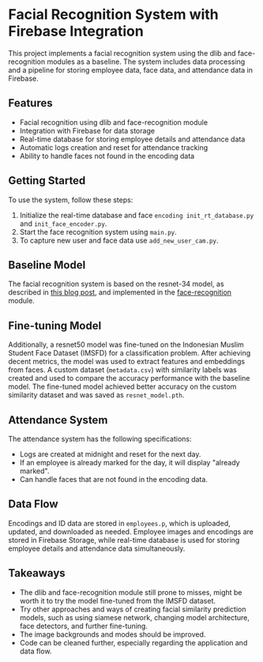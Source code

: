 # Facial Recognition System with Firebase Integration

This project implements a facial recognition system using the dlib and face-recognition modules as a baseline. The system includes data processing and a pipeline for storing employee data, face data, and attendance data in Firebase. 

## Features

- Facial recognition using dlib and face-recognition module
- Integration with Firebase for data storage
- Real-time database for storing employee details and attendance data
- Automatic logs creation and reset for attendance tracking
- Ability to handle faces not found in the encoding data

## Getting Started

To use the system, follow these steps:

1. Initialize the real-time database and face `encoding init_rt_database.py` and `init_face_encoder.py`.
2. Start the face recognition system using `main.py`.
2. To capture new user and face data use `add_new_user_cam.py`.

## Baseline Model

The facial recognition system is based on the resnet-34 model, as described in [this blog post](http://blog.dlib.net/2017/02/high-quality-face-recognition-with-deep.html), and implemented in the [face-recognition](https://github.com/ageitgey/face_recognition) module.

## Fine-tuning Model

Additionally, a resnet50 model was fine-tuned on the Indonesian Muslim Student Face Dataset (IMSFD) for a classification problem. After achieving decent metrics, the model was used to extract features and embeddings from faces. A custom dataset (`metadata.csv`) with similarity labels was created and used to compare the accuracy performance with the baseline model. The fine-tuned model achieved better accuracy on the custom similarity dataset and was saved as `resnet_model.pth`.

## Attendance System

The attendance system has the following specifications:

- Logs are created at midnight and reset for the next day.
- If an employee is already marked for the day, it will display "already marked".
- Can handle faces that are not found in the encoding data.

## Data Flow

Encodings and ID data are stored in `employees.p`, which is uploaded, updated, and downloaded as needed. Employee images and encodings are stored in Firebase Storage, while real-time database is used for storing employee details and attendance data simultaneously.

## Takeaways

- The dlib and face-recognition module still prone to misses, might be worth it to try the model fine-tuned from the IMSFD dataset.
- Try other approaches and ways of creating facial similarity prediction models, such as using siamese network, changing model architecture, face detectors, and further fine-tuning.
- The image backgrounds and modes should be improved.
- Code can be cleaned further, especially regarding the application and data flow.

